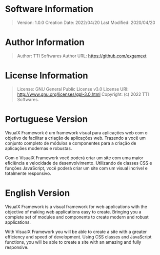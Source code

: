 # Software Information
  > Version: 1.0.0
  > Creation Date: 2022/04/20
  > Last Modified: 2020/04/20

# Author Information
  > Author: TTI Softwares
  > Author URL: https://github.com/exgamext

# License Information
  > License: GNU General Public License v3.0
  > License URI: http://www.gnu.org/licenses/gpl-3.0.html
  > Copyright: (c) 2022 TTI Softwares.



# Portuguese Version

VisualX Framework é um framework visual para aplicações web com o objetivo de facilitar a criação de aplicações web. Trazendo a você um conjunto completo de módulos e componentes para a criação de aplicações modernas e robustas.

Com o VisualX Framework você poderá criar um site com uma maior eficiência e velocidade de desenvolvimento. Utilizando de classes CSS e funções JavaScript, você poderá criar um site com um visual incrível e totalmente responsivo.


# English Version

VisualX Framework is a visual framework for web applications with the objective of making web applications easy to create. Bringing you a complete set of modules and components to create modern and robust applications.

With VisualX Framework you will be able to create a site with a greater efficiency and speed of development. Using CSS classes and JavaScript functions, you will be able to create a site with an amazing and fully responsive.
